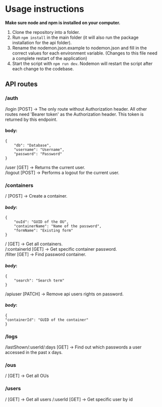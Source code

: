 # Usage instructions
**Make sure node and npm is installed on your computer.**
1. Clone the repository into a folder.
2. Run `npm install` in the main folder (it will also run the package installation for the api folder).
3. Rename the nodemon.json.example to nodemon.json and fill in the correct values for each environment variable. (Changes to this file need a complete restart of the application)
4. Start the script with `npm run dev`. Nodemon will restart the script after each change to the codebase.

## API routes
### /auth
/login [POST] -> The only route without Authorization header. All other routes need 'Bearer token' as the Authorization header. This token is returned by this endpoint.
#### body:

    {
		"db": "Database",
		"username": "Username",
		"password": "Password"
	}
/user [GET] -> Returns the current user.  
/logout [POST] -> Performs a logout for the current user.
### /containers
/ [POST] -> Create a container.
#### *body*:

    {
		"ouId": "GUID of the OU",
		"containerName": "Name of the password",
		"formName": "Existing form"
	}
/ [GET] -> Get all containers.  
/:containerId [GET] -> Get specific container password.  
/filter [GET] -> Find password container.  
#### *body*:

    {
		"search": "Search term"
	}
/apiuser [PATCH] -> Remove api users rights on password.
#### *body*:

    {
	"containerId": "GUID of the container"
	}
### /logs
/lastShown/:userId/:days [GET] -> Find out which passwords a user accessed in the past x days.
### /ous
/ [GET] -> Get all OUs
### /users
/ [GET] -> Get all users
/:userId [GET] -> Get specific user by id